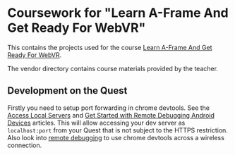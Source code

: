 # Coursework for "Learn A-Frame And Get Ready For WebVR"

This contains the projects used for the course [Learn A-Frame And Get Ready For WebVR](https://www.udemy.com/course/learn-a-frame-and-get-ready-for-webvr/).

The vendor directory contains course materials provided by the teacher.

## Development on the Quest

Firstly you need to setup port forwarding in chrome devtools. See the
[Access Local Servers](https://developers.google.com/web/tools/chrome-devtools/remote-debugging/local-server)
and [Get Started with Remote Debugging Android Devices](https://developers.google.com/web/tools/chrome-devtools/remote-debugging)
articles. This will allow accessing your dev server as `localhost:port` from your Quest that is not subject to
the HTTPS restriction. Also look into [remote debugging](https://developer.oculus.com/documentation/oculus-browser/browser-remote-debugging/)
to use chrome devtools across a wireless connection.
